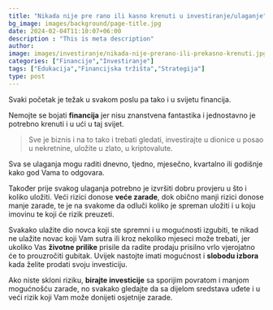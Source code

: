 ```yaml
---
title: "Nikada nije pre rano ili kasno krenuti u investiranje/ulaganje"
bg_image: images/background/page-title.jpg
date: 2024-02-04T11:10:07+06:00
description : "This is meta description"
author:
image: images/investiranje/nikada-nije-prerano-ili-prekasno-krenuti.jpg
categories: ["Financije","Investiranje"]
tags: ["Edukacija","Financijska tržišta","Strategija"]
type: post
---
```

Svaki početak je težak u svakom poslu pa tako i u svijetu financija. 

Nemojte se bojati **financija** jer nisu znanstvena fantastika i jednostavno je potrebno krenuti i u ući u taj svijet.

>Sve je biznis i na to tako i trebati gledati, investirajte u dionice u posao u nekretnine, uložite u zlato, u kriptovalute. 

Sva se ulaganja mogu raditi dnevno, tjedno, mjesečno, kvartalno ili godišnje kako god Vama to odgovara.

Također prije svakog ulaganja potrebno je izvršiti dobru provjeru u što i koliko uložiti.
Veći rizici donose **veće zarade**, dok obično manji rizici donose manje zarade, te je na svakome da odluči koliko je spreman uložiti i u koju imovinu te koji će rizik preuzeti.

Svakako ulažite dio novca koji ste spremni i u mogućnosti izgubiti, te nikad ne ulažite novac koji Vam sutra ili kroz nekoliko mjeseci može trebati, jer ukoliko Vas **životne prilike** prisile da radite prodaju prisilno vrlo vjerojatno će to prouzročiti gubitak. Uvijek nastojte imati mogućnost i **slobodu izbora** kada želite prodati svoju investiciju.
 
Ako niste skloni riziku, **birajte investicije** sa sporijim povratom i manjom mogućnošću zarade, no svakako gledajte da sa dijelom sredstava uđete i u veći rizik koji Vam može donijeti osjetnije zarade.
